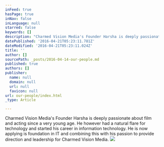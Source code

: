 ```yaml
---
inFeed: true
hasPage: true
inNav: false
inLanguage: null
starred: false
keywords: []
description: "Charmed Vision Media's Founder Harsha is deeply passionate about film and acting since a very young age. He however had a natural flare for technology and started his career in information technology. He is now applying is foundation in IT and combining this with his passion to provide direction and leadership for Charmed Vision Media."
datePublished: '2016-04-21T05:23:11.781Z'
dateModified: '2016-04-21T05:23:11.024Z'
title: ''
author: []
sourcePath: _posts/2016-04-14-our-people.md
published: true
authors: []
publisher:
  name: null
  domain: null
  url: null
  favicon: null
url: our-people/index.html
_type: Article

---
```

Charmed Vision Media's Founder Harsha is deeply passionate about film and acting since a very young age. He however had a natural flare for technology and started his career in information technology. He is now applying is foundation in IT and combining this with his passion to provide direction and leadership for Charmed Vision Media.
![](https://the-grid-user-content.s3-us-west-2.amazonaws.com/d0f6b49b-9d6d-46ad-a980-126b170637ae.jpg)